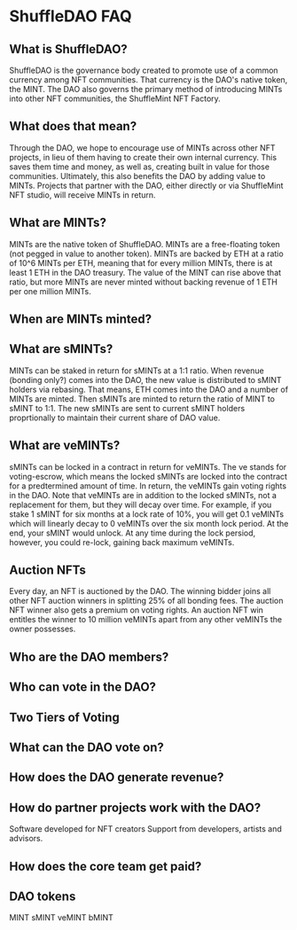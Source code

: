 # ShuffleDAO FAQ

## What is ShuffleDAO?
ShuffleDAO is the governance body created to promote use of a common currency among NFT communities.
That currency is the DAO's native token, the MINT. The DAO also governs the primary method of introducing MINTs into other NFT communities,
the ShuffleMint NFT Factory.

## What does that mean?
Through the DAO, we hope to encourage use of MINTs across other NFT projects, in lieu of them having to create their own internal currency.
This saves them time and money, as well as, creating built in value for those communities. Ultimately, this also benefits the DAO by adding value to MINTs.
Projects that partner with the DAO, either directly or via ShuffleMint NFT studio, will receive MINTs in return.

## What are MINTs?
MINTs are the native token of ShuffleDAO. MINTs are a free-floating token (not pegged in value to another token). MINTs are backed by ETH at a ratio of 10^6 MINTs per ETH, meaning that for every million MINTs, there is at least 1 ETH in the DAO treasury. The value of the MINT can rise above that ratio, but more MINTs are never minted without backing revenue of 1 ETH per one million MINTs.

## When are MINTs minted?

## What are sMINTs?
MINTs can be staked in return for sMINTs at a 1:1 ratio. When revenue (bonding only?) comes into the DAO, the new value is distributed to sMINT holders via rebasing. That means, ETH comes into the DAO and a number of MINTs are minted. Then sMINTs are minted to return the ratio of MINT to sMINT to 1:1. The new sMINTs are sent to current sMINT holders proprtionally to maintain their current share of DAO value.

## What are veMINTs?
sMINTs can be locked in a contract in return for veMINTs. The ve stands for voting-escrow, which means the locked sMINTs are locked into the contract for a predtermined amount of time. In return, the veMINTs gain voting rights in the DAO. Note that veMINTs are in addition to the locked sMINTs, not a replacement for them, but they will decay over time. For example, if you stake 1 sMINT for six months at a lock rate of 10%, you will get 0.1 veMINTs which will linearly decay to 0 veMINTs over the six month lock period. At the end, your sMINT would unlock. At any time during the lock persiod, however, you could re-lock, gaining back maximum veMINTs.

## Auction NFTs
Every day, an NFT is auctioned by the DAO. The winning bidder joins all other NFT auction winners in splitting 25% of all bonding fees. The auction NFT winner also gets a premium on voting rights. An auction NFT win entitles the winner to 10 million veMINTs apart from any other veMINTs the owner possesses.

## Who are the DAO members?

## Who can vote in the DAO?

## Two Tiers of Voting

## What can the DAO vote on?

## How does the DAO generate revenue?

## How do partner projects work with the DAO?
Software developed for NFT creators
Support from developers, artists and advisors.

## How does the core team get paid?

## DAO tokens
MINT
sMINT
veMINT
bMINT
